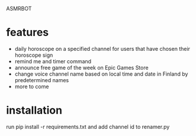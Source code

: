 ASMRBOT

# features

- daily horoscope on a specified channel for users that have chosen their horoscope sign
- remind me and timer command
- announce free game of the week on Epic Games Store
- change voice channel name based on local time and date in Finland by predetermined names
- more to come

# installation

run pip install -r requirements.txt
and add channel id to renamer.py
